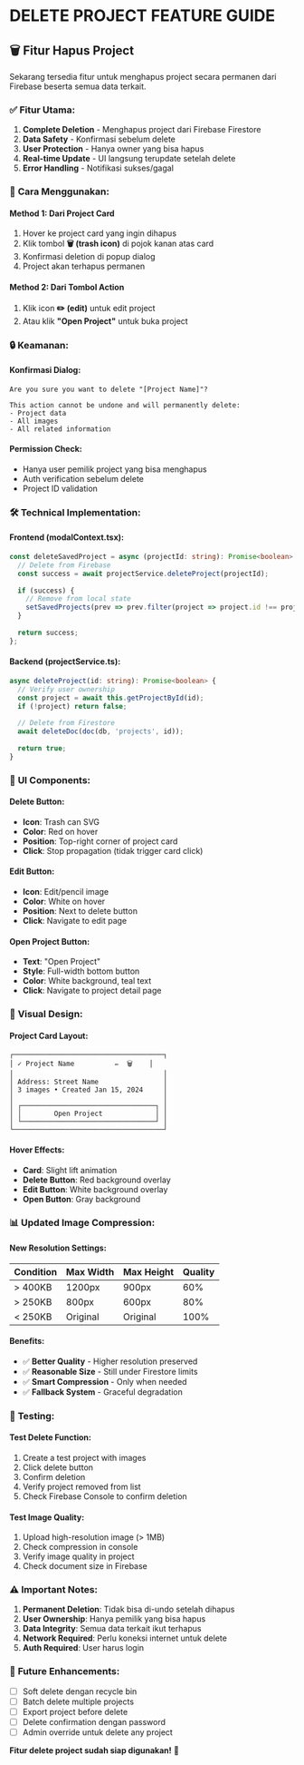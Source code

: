 # DELETE PROJECT FEATURE GUIDE

## 🗑️ **Fitur Hapus Project**

Sekarang tersedia fitur untuk menghapus project secara permanen dari Firebase beserta semua data terkait.

### ✅ **Fitur Utama:**
1. **Complete Deletion** - Menghapus project dari Firebase Firestore
2. **Data Safety** - Konfirmasi sebelum delete
3. **User Protection** - Hanya owner yang bisa hapus
4. **Real-time Update** - UI langsung terupdate setelah delete
5. **Error Handling** - Notifikasi sukses/gagal

### 🎯 **Cara Menggunakan:**

#### **Method 1: Dari Project Card**
1. Hover ke project card yang ingin dihapus
2. Klik tombol **🗑️ (trash icon)** di pojok kanan atas card
3. Konfirmasi deletion di popup dialog
4. Project akan terhapus permanen

#### **Method 2: Dari Tombol Action**
1. Klik icon **✏️ (edit)** untuk edit project
2. Atau klik **"Open Project"** untuk buka project

### 🔒 **Keamanan:**

#### **Konfirmasi Dialog:**
```
Are you sure you want to delete "[Project Name]"?

This action cannot be undone and will permanently delete:
- Project data
- All images  
- All related information
```

#### **Permission Check:**
- Hanya user pemilik project yang bisa menghapus
- Auth verification sebelum delete
- Project ID validation

### 🛠️ **Technical Implementation:**

#### **Frontend (modalContext.tsx):**
```typescript
const deleteSavedProject = async (projectId: string): Promise<boolean> => {
  // Delete from Firebase
  const success = await projectService.deleteProject(projectId);
  
  if (success) {
    // Remove from local state
    setSavedProjects(prev => prev.filter(project => project.id !== projectId));
  }
  
  return success;
};
```

#### **Backend (projectService.ts):**
```typescript
async deleteProject(id: string): Promise<boolean> {
  // Verify user ownership
  const project = await this.getProjectById(id);
  if (!project) return false;
  
  // Delete from Firestore
  await deleteDoc(doc(db, 'projects', id));
  
  return true;
}
```

### 📱 **UI Components:**

#### **Delete Button:**
- **Icon**: Trash can SVG
- **Color**: Red on hover
- **Position**: Top-right corner of project card
- **Click**: Stop propagation (tidak trigger card click)

#### **Edit Button:**
- **Icon**: Edit/pencil image
- **Color**: White on hover
- **Position**: Next to delete button
- **Click**: Navigate to edit page

#### **Open Project Button:**
- **Text**: "Open Project" 
- **Style**: Full-width bottom button
- **Color**: White background, teal text
- **Click**: Navigate to project detail page

### 🎨 **Visual Design:**

#### **Project Card Layout:**
```
┌─────────────────────────────────────┐
│ ✓ Project Name          ✏️  🗑️    │
│                                     │
│ Address: Street Name                │
│ 3 images • Created Jan 15, 2024     │
│                                     │
│ ┌─────────────────────────────────┐ │
│ │        Open Project             │ │
│ └─────────────────────────────────┘ │
└─────────────────────────────────────┘
```

#### **Hover Effects:**
- **Card**: Slight lift animation
- **Delete Button**: Red background overlay
- **Edit Button**: White background overlay
- **Open Button**: Gray background

### 📊 **Updated Image Compression:**

#### **New Resolution Settings:**
| Condition | Max Width | Max Height | Quality |
|-----------|-----------|------------|---------|
| > 400KB   | 1200px    | 900px      | 60%     |
| > 250KB   | 800px     | 600px      | 80%     |
| < 250KB   | Original  | Original   | 100%    |

#### **Benefits:**
- ✅ **Better Quality** - Higher resolution preserved
- ✅ **Reasonable Size** - Still under Firestore limits
- ✅ **Smart Compression** - Only when needed
- ✅ **Fallback System** - Graceful degradation

### 🧪 **Testing:**

#### **Test Delete Function:**
1. Create a test project with images
2. Click delete button
3. Confirm deletion
4. Verify project removed from list
5. Check Firebase Console to confirm deletion

#### **Test Image Quality:**
1. Upload high-resolution image (> 1MB)
2. Check compression in console
3. Verify image quality in project
4. Check document size in Firebase

### ⚠️ **Important Notes:**

1. **Permanent Deletion**: Tidak bisa di-undo setelah dihapus
2. **User Ownership**: Hanya pemilik yang bisa hapus
3. **Data Integrity**: Semua data terkait ikut terhapus
4. **Network Required**: Perlu koneksi internet untuk delete
5. **Auth Required**: User harus login

### 🔮 **Future Enhancements:**

- [ ] Soft delete dengan recycle bin
- [ ] Batch delete multiple projects
- [ ] Export project before delete
- [ ] Delete confirmation dengan password
- [ ] Admin override untuk delete any project

**Fitur delete project sudah siap digunakan!** 🚀
